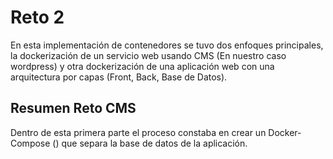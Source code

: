 # Reto 2

En esta implementación de contenedores se tuvo dos enfoques principales, la dockerización de un servicio web usando CMS (En nuestro caso wordpress) y otra dockerización de una aplicación web con una arquitectura por capas (Front, Back, Base de Datos).

## Resumen Reto CMS

Dentro de esta primera parte el proceso constaba en crear un Docker-Compose () que separa la base de datos de la aplicación.
